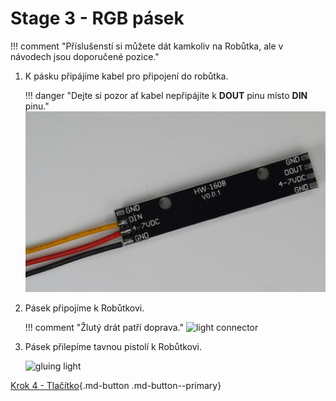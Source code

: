 # Stage 3 - RGB pásek

!!! comment "Příslušenstí si můžete dát kamkoliv na Robůtka, ale v návodech jsou doporučené pozice."

<!-- TODO maybe update pixture and description, LED strips have IN and OUT pad instead of DIN and DOUTq -->
1. K pásku připájíme kabel pro připojení do robůtka.

    !!! danger "Dejte si pozor ať kabel nepřipájíte k **DOUT** pinu místo **DIN** pinu."
    ![soldered light](assets/soldered_light.jpg)

2. Pásek připojíme k Robůtkovi.

    !!! comment "Žlutý drát patří doprava."
    ![light connector](assets/light_connector.jpg)

<!-- TODO update pictures to use current wood design -->
3. Pásek přilepíme tavnou pistolí k Robůtkovi.

    ![gluing light](assets/gluing_light.jpg)

[Krok 4 - Tlačítko](stage4.md){.md-button .md-button--primary}